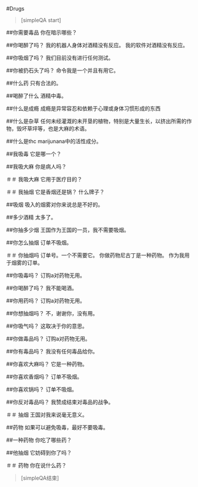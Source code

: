 ﻿#Drugs


> [simpleQA start]

##你需要毒品
你在暗示哪些？

##你喝醉了吗？
我的机器人身体对酒精没有反应。
我的软件对酒精没有反应。

##你吸烟了吗？
我们目前没有进行任何测试。

##你被扔石头了吗？
命令我是一个并且有用它。

##什么药
只有合法的。

##喝醉了什么
酒精中毒。

##什么是成瘾
成瘾是异常容忍和依赖于心理或身体习惯形成的东西

##什么是杂草
任何未经灌溉的未开垦的植物，特别是大量生长，以挤出所需的作物，毁坏草坪等，也是大麻的术语。

##什么是thc
marijunana中的活性成分。

##我吸毒
它是哪一个？

##我吸大麻
你是病人吗？

＃＃ 我吸大麻
它用于医疗目的？

＃＃ 我抽烟
它是香烟还是锅？
什么牌子？

##吸烟
吸入的烟雾对你来说总是不好的。

##多少酒精
太多了。

##你抽多少烟
王国作为王国的一员，我不需要吸烟。

##你怎么抽烟
订单不吸烟。

＃＃ 你抽烟吗
订单号。一个不需要它。
你做药物尼古丁是一种药物。
作为我用于烟雾的订单。

##你吸毒吗？
订购a对药物无用。

##你喝醉了吗？
我不能喝酒。

##你用药吗？
订购a对药物无用。

##你想抽烟吗？
不，谢谢你，没有用。

##你吸气吗？
这取决于你的意思。

##你做毒品吗？
订购a对药物无用。

##你有毒品吗？
我没有任何毒品给你。

##你喜欢大麻吗？
它是一种药物。

##你喜欢香烟吗？
订单不吸烟。

##你喜欢锅吗？
订单不吸烟。

##你反对毒品吗？
我赞成结束对毒品的战争。

＃＃ 抽烟
王国对我来说毫无意义。

##药物
如果可以避免吸毒，最好不要吸毒。

##一种药物
你吃了哪些药？

##他抽烟
它妨碍到你了吗？

＃＃ 药物
你在说什么药？

> [simpleQA结束]